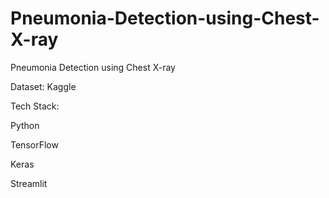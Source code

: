 # Pneumonia-Detection-using-Chest-X-ray
Pneumonia Detection using Chest X-ray  

Dataset: Kaggle

Tech Stack:

Python

TensorFlow

Keras

Streamlit
